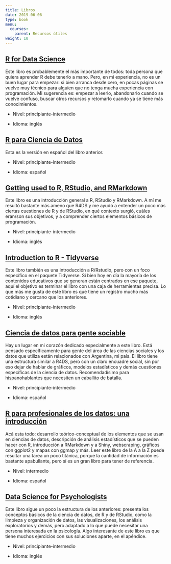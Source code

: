 ```yaml
---
title: Libros
date: 2019-06-06
type: book
menu:
  courses:
    parent: Recursos útiles
weight: 10
---
```

## [R for Data Science](https://r4ds.had.co.nz/)

Este libro es probablemente el más importante de todos: toda persona que quiera aprender R debe tenerlo a mano. Pero, en mi experiencia, no es un buen lugar para empezar: si bien arranca desde cero, en pocas páginas se vuelve muy técnico para alguien que no tenga mucha experiencia con programación. Mi sugerencia es: empezar a leerlo, abandonarlo cuando se vuelve confuso, buscar otros recursos y retomarlo cuando ya se tiene más conocimientos.

-   Nivel: principiante-intermedio

-   Idioma: inglés

## [R para Ciencia de Datos](https://es.r4ds.hadley.nz/)

Esta es la versión en español del libro anterior.

-   Nivel: principiante-intermedio

-   Idioma: español

## [Getting used to R, RStudio, and RMarkdown](https://rbasics.netlify.app/)

Este libro es una introducción general a R, RStudio y RMarkdown. A mí me resultó bastante más ameno que R4DS y me ayudó a entender un poco más ciertas cuestiones de R y de RStudio, en qué contexto surgió, cuáles eran/son sus objetivos, y a comprender ciertos elementos básicos de programación.

-   Nivel: principiante-intermedio

-   Idioma: inglés

## [Introduction to R - Tidyverse](https://bookdown.org/ansellbr/WEHI_tidyR_course_book/)

Este libro también es una introducción a R/Rstudio, pero con un foco específico en el paquete Tidyverse. Si bien hoy en día la mayoría de los contenidos educativos que se generan están centrados en ese paquete, aquí el objetivo es terminar el libro con una caja de herramientas precisa. Lo que más me gusta de este libro es que tiene un registro mucho más cotidiano y cercano que los anteriores.

-   Nivel: principiante-intermedio

-   Idioma: inglés

## [Ciencia de datos para gente sociable](https://bitsandbricks.github.io/ciencia_de_datos_gente_sociable/)

Hay un lugar en mi corazón dedicado especialmente a este libro. Está pensado específicamente para gente del área de las ciencias sociales y los datos que utiliza están relacionados con Argentina, mi país. El libro tiene una estructura similar a R4DS, pero con un claro encuadre social, sin por eso dejar de hablar de gráficos, modelos estadísticos y demás cuestiones específicas de la ciencia de datos. Recomendadísimo para hispanohablantes que necesiten un caballito de batalla.

-   Nivel: principiante-intermedio

-   Idioma: español

## [R para profesionales de los datos: una introducción](https://www.datanalytics.com/libro_r/index.html)

Acá esta todo: desarrollo teórico-conceptual de los elementos que se usan en ciencias de datos, descripción de análisis estadísticos que se pueden hacer con R, introducción a RMarkdown y a Shiny, webscraping, gráficos con ggplot2 y mapas con ggmap y más. Leer este libro de la A a la Z puede resultar una tarea un poco titánica, porque la cantidad de información es bastante apabullante, pero sí es un gran libro para tener de referencia.

-   Nivel: intermedio

-   Idioma: español

## [Data Science for Psychologists](https://bookdown.org/hneth/ds4psy/)

Este libro sigue un poco la estructura de los anteriores: presenta los conceptos básicos de la ciencia de datos, de R y de RStudio, como la limpieza y organización de datos, las visualizaciones, los análisis exploratorios y demás, pero adaptado a lo que puede necesitar una persona interesada en la psicología. Algo interesante de este libro es que tiene muchos ejercicios con sus soluciones aparte, en el apéndice.

-   Nivel: principiante-intermedio

-   Idioma: inglés
